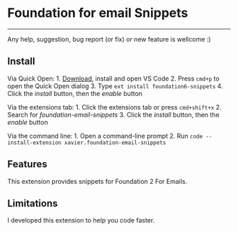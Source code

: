 # Foundation for email Snippets
---

Any help, suggestion, bug report (or fix) or new feature is wellcome :)

## Install

Via Quick Open:
    1. [Download](https://code.visualstudio.com/download), install and open VS Code
    2. Press `cmd+p` to open the Quick Open dialog
    3. Type `ext install foundation6-snippets`
    4. Click the *install* button, then the *enable* button

Via the extensions tab:
    1. Click the extensions tab or press `cmd+shift+x`
    2. Search for *foundation-email-snippets*
    3. Click the *install* button, then the *enable* button

Via the command line:
    1. Open a command-line prompt
    2. Run `code --install-extension xavier.foundation-email-snippets`

## Features

This extension provides snippets for Foundation 2 For Emails.

## Limitations

I developed this extension to help you code faster.